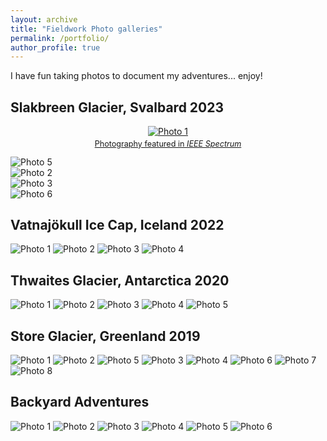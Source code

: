 ```yaml
---
layout: archive
title: "Fieldwork Photo galleries"
permalink: /portfolio/
author_profile: true
---
```

I have fun taking photos to document my adventures... enjoy!

## Slakbreen Glacier, Svalbard 2023

<div class="masonry-gallery">
  <div style="text-align: center;">
    <a href="https://spectrum.ieee.org/drone-ice-radar" target="_blank" title="As featured in IEEE Spectrum">
      <img src="/images/svalbard2023/photo7.png" alt="Photo 1">
    </a>
    <p style="font-size: 0.9em; margin-top: 4px;">
      <a href="https://spectrum.ieee.org/drone-ice-radar" target="_blank">Photography featured in <em>IEEE Spectrum</em></a>
    </p>
  </div>

  <div><img src="/images/svalbard2023/photo5.png" alt="Photo 5"></div>
  <div><img src="/images/svalbard2023/photo2.png" alt="Photo 2"></div>
  <div><img src="/images/svalbard2023/photo3.png" alt="Photo 3"></div>
  <div><img src="/images/svalbard2023/photo6.png" alt="Photo 6"></div>
</div>

## Vatnajökull Ice Cap, Iceland 2022

<div class="masonry-gallery">
  <img src="/images/iceland2022/photo1.png" alt="Photo 1">
  <img src="/images/iceland2022/photo2.png" alt="Photo 2">
  <img src="/images/iceland2022/photo3.png" alt="Photo 3">
  <img src="/images/iceland2022/photo4.png" alt="Photo 4">
</div>

## Thwaites Glacier, Antarctica 2020

<div class="masonry-gallery">
  <img src="/images/antarctica2020/photo1.png" alt="Photo 1">
  <img src="/images/antarctica2020/photo2.png" alt="Photo 2">
  <img src="/images/antarctica2020/photo3.png" alt="Photo 3">
  <img src="/images/antarctica2020/photo4.png" alt="Photo 4">
  <img src="/images/antarctica2020/photo5.png" alt="Photo 5">
</div>


## Store Glacier, Greenland 2019

<div class="masonry-gallery">
  <img src="/images/greenland2019/photo1.png" alt="Photo 1">
  <img src="/images/greenland2019/photo2.png" alt="Photo 2">
  <img src="/images/greenland2019/photo5.png" alt="Photo 5">
  <img src="/images/greenland2019/photo3.png" alt="Photo 3">
  <img src="/images/greenland2019/photo4.png" alt="Photo 4">
  <img src="/images/greenland2019/photo6.png" alt="Photo 6">
  <img src="/images/greenland2019/photo7.png" alt="Photo 7">
  <img src="/images/greenland2019/photo8.png" alt="Photo 8">
</div>


## Backyard Adventures

<div class="masonry-gallery">
  <img src="/images/backyard/photo1.png" alt="Photo 1">
  <img src="/images/backyard/photo2.png" alt="Photo 2">
  <img src="/images/backyard/photo3.png" alt="Photo 3">
  <img src="/images/backyard/photo4.png" alt="Photo 4">
  <img src="/images/backyard/photo5.png" alt="Photo 5">
  <img src="/images/backyard/photo6.png" alt="Photo 6">
</div>
